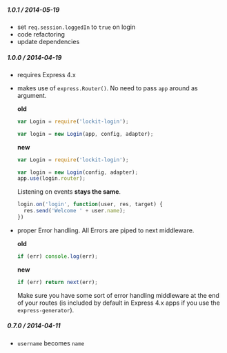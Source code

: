 
##### 1.0.1 / 2014-05-19

- set `req.session.loggedIn` to `true` on login
- code refactoring
- update dependencies

##### 1.0.0 / 2014-04-19

- requires Express 4.x
- makes use of `express.Router()`. No need to pass `app` around as argument.

  **old**

  ```js
  var Login = require('lockit-login');

  var login = new Login(app, config, adapter);
  ```

  **new**

  ```js
  var Login = require('lockit-login');

  var login = new Login(config, adapter);
  app.use(login.router);
  ```

  Listening on events **stays the same**.

  ```js
  login.on('login', function(user, res, target) {
    res.send('Welcome ' + user.name);
  })
  ```

- proper Error handling. All Errors are piped to next middleware.

  **old**

  ```js
  if (err) console.log(err);
  ```

  **new**

  ```js
  if (err) return next(err);
  ```

  Make sure you have some sort of error handling middleware at the end of your
  routes (is included by default in Express 4.x apps if you use the `express-generator`).

##### 0.7.0 / 2014-04-11

- `username` becomes `name`
